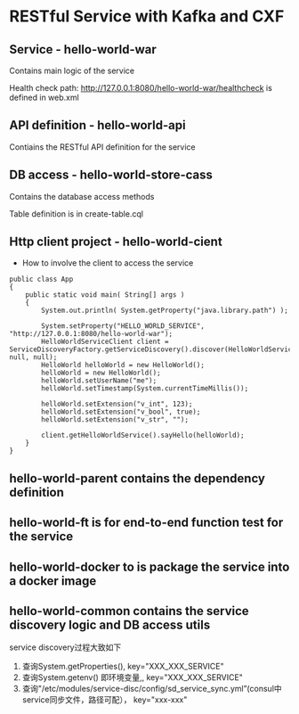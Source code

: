 # RESTful Service with Kafka and CXF

## Service - hello-world-war

Contains main logic of the service

Health check path: http://127.0.0.1:8080/hello-world-war/healthcheck is defined in web.xml

## API definition - hello-world-api

Contiains the RESTful API definition for the service

## DB access - hello-world-store-cass

Contains the database access methods

Table definition is in create-table.cql

## Http client project - hello-world-cient

* How to involve the client to access the service

```
public class App 
{
    public static void main( String[] args )
    {
        System.out.println( System.getProperty("java.library.path") );
        
        System.setProperty("HELLO_WORLD_SERVICE", "http://127.0.0.1:8080/hello-world-war");
        HelloWorldServiceClient client = ServiceDiscoveryFactory.getServiceDiscovery().discover(HelloWorldServiceClient.class, null, null);
        HelloWorld helloWorld = new HelloWorld();
        helloWorld = new HelloWorld();
    	helloWorld.setUserName("me");
        helloWorld.setTimestamp(System.currentTimeMillis());

        helloWorld.setExtension("v_int", 123);
        helloWorld.setExtension("v_bool", true);
        helloWorld.setExtension("v_str", "");

        client.getHelloWorldService().sayHello(helloWorld);
    }
}
```

## hello-world-parent contains the dependency definition

## hello-world-ft is for end-to-end function test for the service

## hello-world-docker to is package the service into a docker image

## hello-world-common contains the service discovery logic and DB access utils

service discovery过程大致如下       
1. 查询System.getProperties(), key="XXX_XXX_SERVICE"  
2. 查询System.getenv() 即环境变量,, key="XXX_XXX_SERVICE"  
3. 查询"/etc/modules/service-disc/config/sd_service_sync.yml”(consul中service同步文件，路径可配）， key="xxx-xxx"  
